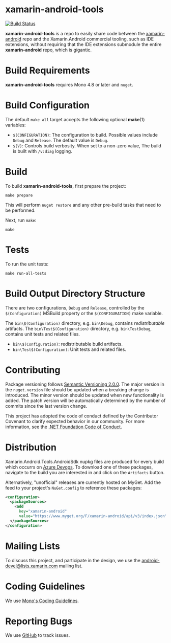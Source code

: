 # xamarin-android-tools
[![Build Status](https://dev.azure.com/xamarin/Xamarin/_apis/build/status/Xamarin.Android.Tools)](https://dev.azure.com/xamarin/Xamarin/_build/latest?definitionId=2)

**xamarin-android-tools** is a repo to easily share code between the
[xamarin-android][x-a] repo and the Xamarin.Android commercial tooling,
such as IDE extensions, without requiring that the IDE extensions
submodule the entire **xamarin-android** repo, which is gigantic.

[x-a]: https://github.com/xamarin/xamarin-android

# Build Requirements

**xamarin-android-tools** requires Mono 4.8 or later and `nuget`.

# Build Configuration

The default `make all` target accepts the following optional
**make**(1) variables:

  * `$(CONFIGURATION)`: The configuration to build.
    Possible values include `Debug` and `Release`.
    The default value is `Debug`.
  * `$(V)`: Controls build verbosity. When set to a non-zero value,
    The build is built with `/v:diag` logging.

# Build

To build **xamarin-android-tools**, first prepare the project:

	make prepare

This will perform `nuget restore` and any other pre-build tasks
that need to be performed.

Next, run `make`:

	make

# Tests

To run the unit tests:

	make run-all-tests

# Build Output Directory Structure

There are two configurations, `Debug` and `Release`, controlled by the
`$(Configuration)` MSBuild property or the `$(CONFIGURATION)` make variable.

The `bin\$(Configuration)` directory, e.g. `bin\Debug`, contains
*redistributable* artifacts. The `bin\Test$(Configuration)` directory,
e.g. `bin\TestDebug`, contains unit tests and related files.

* `bin\$(Configuration)`: redistributable build artifacts.
* `bin\Test$(Configuration)`: Unit tests and related files.

# Contributing

Package versioning follows [Semantic Versioning 2.0.0](https://semver.org/).
The major version in the `nuget.version` file should be updated when a breaking change is introduced.
The minor version should be updated when new functionality is added.
The patch version will be automatically determined by the number of commits since the last version change.

This project has adopted the code of conduct defined by the Contributor Covenant
to clarify expected behavior in our community. For more information, see the
[.NET Foundation Code of Conduct](http://www.dotnetfoundation.org/code-of-conduct).

# Distribution

Xamarin.Android.Tools.AndroidSdk nupkg files are produced for every build which occurrs on [Azure Devops](https://dev.azure.com/xamarin/Xamarin/_build?definitionId=2&_a=summary).
To download one of these packages, navigate to the build you are interested in and click on the `Artifacts` button.

Alternatively, "unofficial" releases are currently hosted on MyGet.
Add the feed to your project's `NuGet.config` to reference these packages:

```xml
<configuration>
  <packageSources>
    <add
      key="xamarin-android"
      value="https://www.myget.org/F/xamarin-android/api/v3/index.json"/>
  </packageSources>
</configuration>
```

# Mailing Lists

To discuss this project, and participate in the design, we use the
[android-devel@lists.xamarin.com](http://lists.xamarin.com/mailman/listinfo/android-devel) mailing list.

# Coding Guidelines

We use [Mono's Coding Guidelines](http://www.mono-project.com/community/contributing/coding-guidelines/).

# Reporting Bugs

We use [GitHub](https://github.com/xamarin/xamarin-android-tools/issues) to track issues.
